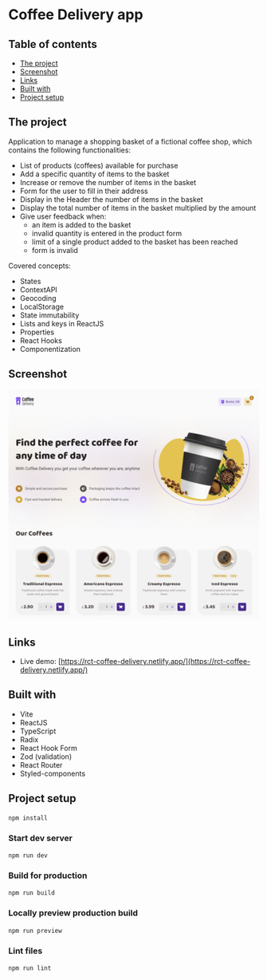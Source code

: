# Coffee Delivery app

## Table of contents

- [The project](#the-project)
- [Screenshot](#screenshot)
- [Links](#links)
- [Built with](#built-with)
- [Project setup](#project-setup)

## The project

Application to manage a shopping basket of a fictional coffee shop, which contains the following functionalities:

- List of products (coffees) available for purchase
- Add a specific quantity of items to the basket
- Increase or remove the number of items in the basket
- Form for the user to fill in their address
- Display in the Header the number of items in the basket
- Display the total number of items in the basket multiplied by the amount
- Give user feedback when:
    - an item is added to the basket
    - invalid quantity is entered in the product form
    - limit of a single product added to the basket has been reached
    - form is invalid

Covered concepts:

- States
- ContextAPI
- Geocoding
- LocalStorage
- State immutability
- Lists and keys in ReactJS
- Properties
- React Hooks
- Componentization

## Screenshot

![](./screenshot.png)

## Links

- Live demo: [https://rct-coffee-delivery.netlify.app/](https://rct-coffee-delivery.netlify.app/)

## Built with

- Vite
- ReactJS
- TypeScript
- Radix
- React Hook Form
- Zod (validation)
- React Router
- Styled-components

## Project setup
```
npm install
```

### Start dev server
```
npm run dev
```

### Build for production
```
npm run build
```

### Locally preview production build
```
npm run preview
```

### Lint files
```
npm run lint
```